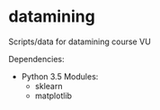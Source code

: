 # datamining
Scripts/data for datamining course VU

Dependencies:
- Python 3.5
    Modules:
    - sklearn
    - matplotlib
